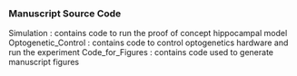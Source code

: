### Manuscript Source Code

Simulation : contains code to run the proof of concept hippocampal model 
Optogenetic_Control : contains code to control optogenetics hardware and run the experiment
Code_for_Figures :  contains code used to generate manuscript figures
